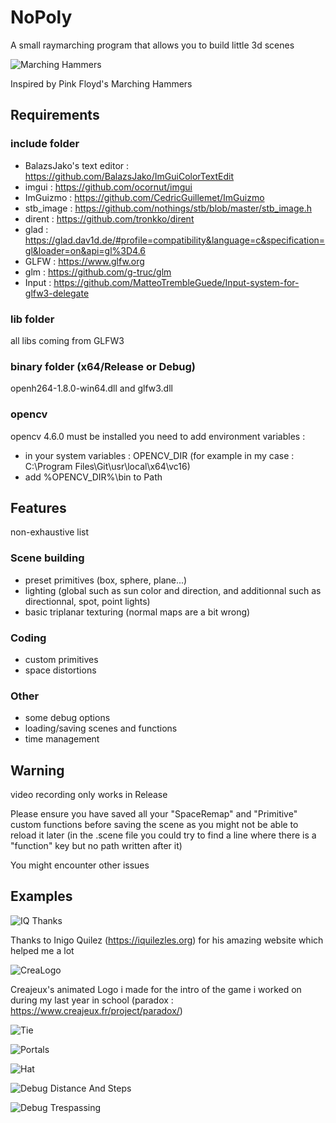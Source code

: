 # NoPoly
A small raymarching program that allows you to build little 3d scenes

![Marching Hammers](http://i.imgur.com/bRWJ2hZ.gif)

Inspired by Pink Floyd's Marching Hammers

## Requirements
### include folder
- BalazsJako's text editor : https://github.com/BalazsJako/ImGuiColorTextEdit
- imgui : https://github.com/ocornut/imgui
- ImGuizmo : https://github.com/CedricGuillemet/ImGuizmo
- stb_image : https://github.com/nothings/stb/blob/master/stb_image.h
- dirent : https://github.com/tronkko/dirent
- glad : https://glad.dav1d.de/#profile=compatibility&language=c&specification=gl&loader=on&api=gl%3D4.6
- GLFW : https://www.glfw.org
- glm : https://github.com/g-truc/glm
- Input : https://github.com/MatteoTrembleGuede/Input-system-for-glfw3-delegate

### lib folder
all libs coming from GLFW3

### binary folder (x64/Release or Debug)
openh264-1.8.0-win64.dll and glfw3.dll

### opencv
opencv 4.6.0 must be installed
you need to add environment variables :
- in your system variables : OPENCV_DIR <path to opencv directory containing bin and lib folders> (for example in my case : C:\Program Files\Git\usr\local\x64\vc16)
- add %OPENCV_DIR%\bin to Path

## Features
non-exhaustive list
### Scene building
- preset primitives (box, sphere, plane...)
- lighting (global such as sun color and direction, and additionnal such as directionnal, spot, point lights)
- basic triplanar texturing (normal maps are a bit wrong)

### Coding
- custom primitives
- space distortions

### Other
- some debug options
- loading/saving scenes and functions
- time management

## Warning
video recording only works in Release

Please ensure you have saved all your "SpaceRemap" and "Primitive" custom functions before saving the scene as you might not be able to reload it later (in the .scene file you could try to find a line where there is a "function" key but no path written after it)

You might encounter other issues

## Examples
![IQ Thanks](https://i.imgur.com/r22yhqq.gif)

Thanks to Inigo Quilez (https://iquilezles.org) for his amazing website which helped me a lot

![CreaLogo](https://i.imgur.com/co4mV0w.gif)

Creajeux's animated Logo i made for the intro of the game i worked on during my last year in school (paradox : https://www.creajeux.fr/project/paradox/)

![Tie](https://i.imgur.com/mH3RgDF.gif)

![Portals](https://i.imgur.com/y2BKBaD.gif)

![Hat](https://i.imgur.com/v9T23lu.png)

![Debug Distance And Steps](https://i.imgur.com/hd6nPso.png)

![Debug Trespassing](https://i.imgur.com/fYHoWAJ.png)
